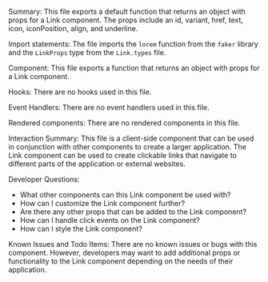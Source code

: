 Summary:
This file exports a default function that returns an object with props for a Link component. The props include an id, variant, href, text, icon, iconPosition, align, and underline.

Import statements:
The file imports the `lorem` function from the `faker` library and the `LinkProps` type from the `Link.types` file.

Component:
This file exports a function that returns an object with props for a Link component.

Hooks:
There are no hooks used in this file.

Event Handlers:
There are no event handlers used in this file.

Rendered components:
There are no rendered components in this file.

Interaction Summary:
This file is a client-side component that can be used in conjunction with other components to create a larger application. The Link component can be used to create clickable links that navigate to different parts of the application or external websites.

Developer Questions:
- What other components can this Link component be used with?
- How can I customize the Link component further?
- Are there any other props that can be added to the Link component?
- How can I handle click events on the Link component?
- How can I style the Link component? 

Known Issues and Todo Items:
There are no known issues or bugs with this component. However, developers may want to add additional props or functionality to the Link component depending on the needs of their application.